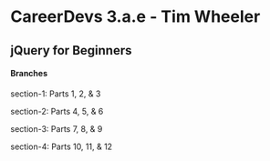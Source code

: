 # CareerDevs 3.a.e - Tim Wheeler

## jQuery for Beginners

#### Branches

section-1: Parts 1, 2, & 3

section-2: Parts 4, 5, & 6

section-3: Parts 7, 8, & 9

section-4: Parts 10, 11, & 12
